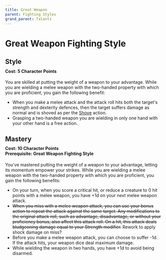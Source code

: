 ```yaml
---
title: Great Weapon
parent: Fighting Styles
grand_parent: Talents
---
```


# Great Weapon Fighting Style

## Style

<div style="margin-top:-10px;"></div>

#### **Cost:** 5 Character Points
You are skilled at putting the weight of a weapon to your advantage. While you are wielding a melee weapon with the two-handed property with which you are proficient, you gain the following benefit:
* When you make a melee attack and the attack roll hits both the target's strength and dexterity defences, then the target suffers damage as normal and is shoved as per the [Shove](https://stormchaserroleplaying.com/stormchaserRPG/Combat/Melee/Shove/) action.
* Grasping a two-handed weapon you are wielding in only one hand with your other hand is a free action.

## Mastery

<div style="margin-top:-10px;"></div>

#### **Cost:** 10 Character Points<br>**Prerequisite:** Great Weapon Fighting Style
You've mastered putting the weight of a weapon to your advantage, letting its momentum empower your strikes. While you are wielding a melee weapon with the two-handed property with which you are proficient, you gain the following benefits:
* On your turn, when you score a critical hit, or reduce a creature to 0 hit points with a melee weapon, you have +1d on your next melee weapon attack.
* ~~When you miss with a melee weapon attack, you can use your bonus action to repeat the attack against the same target. Any modifications to the original attack roll, such as advantage, disadvantage, or without your proficiency bonus, also affect this attack roll. On a hit, this attack deals bludgeoning damage equal to your Strength modifier.~~ Rework to apply shock damage on miss?
* Before you make a melee weapon attack, you can choose to suffer -1d. If the attack hits, your weapon dice deal maximum damage.
* While wielding the weapon in two hands, you have +1d to avoid being disarmed.

